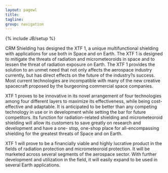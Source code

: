 ```yaml
---
layout: pagewl
title: 
tagline: 
group: navigation
---
```

{% include JB/setup %}

CRM Shielding has designed the XTF 1, a unique multifunctional shielding with applications for use both in Space and on Earth. The XTF 1 is designed to mitigate the threats of radiation and micrometeoroids in space and to lessen the threat of radiation exposure on Earth. The XTF 1 provides the solution to an unmet need that not only affects the aerospace industry currently, but has direct effects on the future of the industry?s success. Most current technologies are incompatible with many of the new creative spacecraft proposed by the burgeoning commercial space companies.

XTF 1 proves to be innovative in its novel arrangement of four technologies among four different layers to maximize its effectiveness, while being cost-effective and adaptable. It is anticipated to be better than any competing technology in use or in development while setting the bar for future competitors. Its function for radiation-related shielding and micrometeoroid shielding will allow its customers to save greatly on research and development and have a one- stop, one-shop place for all-encompassing shielding for the greatest threats of Space and on Earth.

XTF 1 will prove to be a financially viable and highly lucrative product in the fields of radiation protection and micrometeoroid protection. It will be marketed across several segments of the aerospace sector. With further development and utilization in the field, it will easily expand to be used in several Earth applications.